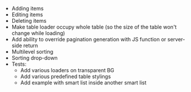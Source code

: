 * Adding items
* Editing items
* Deleting items
* Make table loader occupy whole table (so the size of the table won't change
  while loading)
* Add ability to override pagination generation with JS function or
  server-side return
* Multilevel sorting
* Sorting drop-down
* Tests:
    * Add various loaders on transparent BG
    * Add various predefined table stylings
    * Add example with smart list inside another smart list
